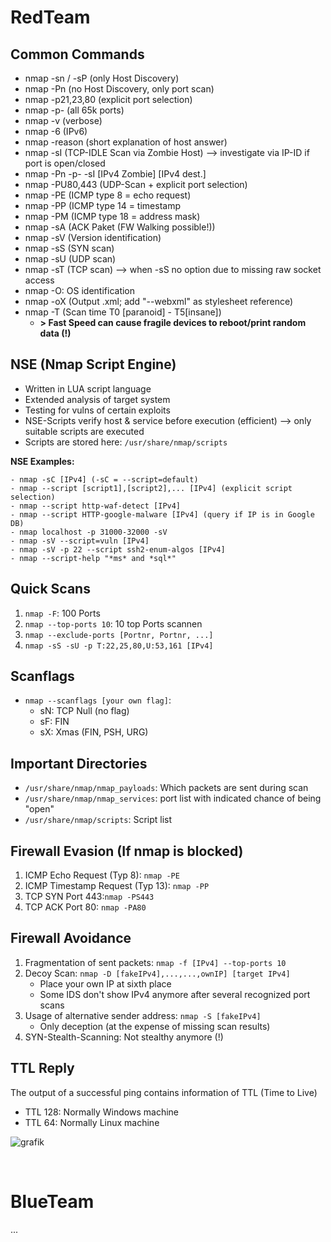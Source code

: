 # RedTeam

## Common Commands
- nmap -sn / -sP  (only Host Discovery)
- nmap -Pn (no Host Discovery, only port scan)
- nmap -p21,23,80 (explicit port selection)
- nmap -p- (all 65k ports)
- nmap -v (verbose)
- nmap -6 (IPv6)
- nmap -reason (short explanation of host answer)
- nmap -sI (TCP-IDLE Scan via Zombie Host) --> investigate via IP-ID if port is open/closed
- nmap -Pn -p- -sI [IPv4 Zombie] [IPv4 dest.]
- nmap -PU80,443 (UDP-Scan + explicit port selection)
- nmap -PE (ICMP type 8 = echo request)
- nmap -PP (ICMP type 14 = timestamp 
- nmap -PM (ICMP type 18 = address mask)
- nmap -sA  (ACK Paket (FW Walking possible!))
- nmap -sV  (Version identification)
- nmap -sS (SYN scan)
- nmap -sU (UDP scan)
- nmap -sT  (TCP scan) --> when -sS no option due to missing raw socket access
- nmap -O: OS identification 
- nmap -oX (Output .xml; add "--webxml" as stylesheet reference)
- nmap -T (Scan time T0 [paranoid] - T5[insane])
    - **> Fast Speed can cause fragile devices to reboot/print random data (!)**


## NSE (Nmap Script Engine)
- Written in LUA script language
- Extended analysis of target system 
- Testing for vulns of certain exploits 
- NSE-Scripts verify host & service before execution (efficient) --> only suitable scripts are executed
- Scripts are stored here: `/usr/share/nmap/scripts`

**NSE Examples:**
```
- nmap -sC [IPv4] (-sC = --script=default)
- nmap --script [script1],[script2],... [IPv4] (explicit script selection)
- nmap --script http-waf-detect [IPv4]
- nmap --script HTTP-google-malware [IPv4] (query if IP is in Google DB)
- nmap localhost -p 31000-32000 -sV
- nmap -sV --script=vuln [IPv4]
- nmap -sV -p 22 --script ssh2-enum-algos [IPv4]
- nmap --script-help "*ms* and *sql*"
```

## Quick Scans
1. `nmap -F`: 100 Ports
2. `nmap --top-ports 10`: 10 top Ports scannen
3. `nmap --exclude-ports [Portnr, Portnr, ...]`
4. `nmap -sS -sU -p T:22,25,80,U:53,161 [IPv4]`

## Scanflags
- `nmap --scanflags [your own flag]`: 
    - sN: TCP Null (no flag)
    - sF: FIN
    - sX: Xmas (FIN, PSH, URG)

## Important Directories
- `/usr/share/nmap/nmap_payloads`: Which packets are sent during scan 
- `/usr/share/nmap/nmap_services`: port list with indicated chance of being "open" 
- `/usr/share/nmap/scripts`: Script list

## Firewall Evasion (If nmap is blocked)

1. ICMP Echo Request (Typ 8): `nmap -PE`
2. ICMP Timestamp Request (Typ 13): `nmap -PP`
3. TCP SYN Port 443:`nmap -PS443`
4. TCP ACK Port 80: `nmap -PA80`

## Firewall Avoidance
1. Fragmentation of sent packets: `nmap -f [IPv4] --top-ports 10`
2. Decoy Scan: `nmap -D [fakeIPv4],...,...,ownIP] [target IPv4]`
   - Place your own IP at sixth place
   - Some IDS don't show IPv4 anymore after several recognized port scans 
3. Usage of alternative sender address: `nmap -S [fakeIPv4]`
   - Only deception (at the expense of missing scan results)
4. SYN-Stealth-Scanning: Not stealthy anymore (!)


## TTL Reply
The output of a successful ping contains information of TTL (Time to Live)
- TTL 128: Normally Windows machine
- TTL 64: Normally Linux machine

![grafik](https://user-images.githubusercontent.com/84674087/133131598-45427a85-9b92-4221-af39-0e95bbcab638.png)


<br />

# BlueTeam

...
